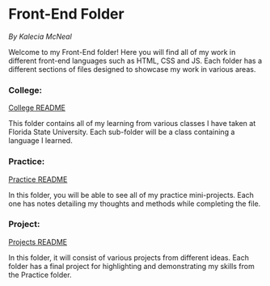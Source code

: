 # Front-End Folder
<em>By Kalecia McNeal</em>

Welcome to my Front-End folder! Here you will find all of my work in different front-end languages such as HTML, CSS and JS. Each folder has a different sections of files designed to showcase my work in various areas. 

### College: 
[College README](College/README.md "My College README")

This folder contains all of my learning from various classes I have taken at Florida State University. Each sub-folder will be a class containing a language I learned. 

### Practice: 
[Practice README](Practice/README.md "My Practice README")

In this folder, you will be able to see all of my practice mini-projects. Each one has notes detailing my thoughts and methods while completing the file. 

### Project: 
[Projects README](Projects/README.md "My Projects README")

In this folder, it will consist of various projects from different ideas. Each folder has a final project for highlighting and demonstrating my skills from the Practice folder. 